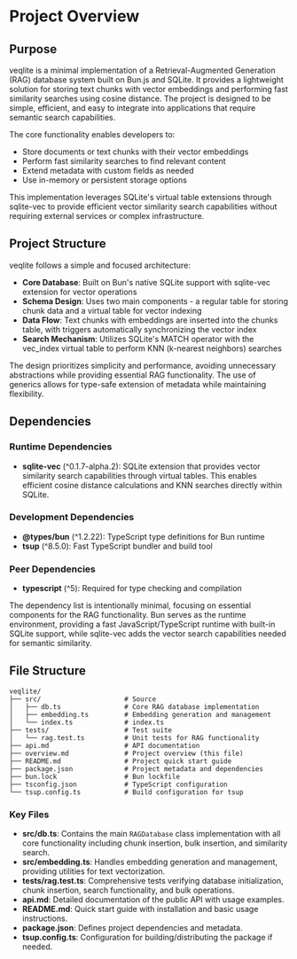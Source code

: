# Project Overview

## Purpose

veqlite is a minimal implementation of a Retrieval-Augmented Generation (RAG) database system built on Bun.js and SQLite. It provides a lightweight solution for storing text chunks with vector embeddings and performing fast similarity searches using cosine distance. The project is designed to be simple, efficient, and easy to integrate into applications that require semantic search capabilities.

The core functionality enables developers to:
- Store documents or text chunks with their vector embeddings
- Perform fast similarity searches to find relevant content
- Extend metadata with custom fields as needed
- Use in-memory or persistent storage options

This implementation leverages SQLite's virtual table extensions through sqlite-vec to provide efficient vector similarity search capabilities without requiring external services or complex infrastructure.

## Project Structure

veqlite follows a simple and focused architecture:

- **Core Database**: Built on Bun's native SQLite support with sqlite-vec extension for vector operations
- **Schema Design**: Uses two main components - a regular table for storing chunk data and a virtual table for vector indexing
- **Data Flow**: Text chunks with embeddings are inserted into the chunks table, with triggers automatically synchronizing the vector index
- **Search Mechanism**: Utilizes SQLite's MATCH operator with the vec_index virtual table to perform KNN (k-nearest neighbors) searches

The design prioritizes simplicity and performance, avoiding unnecessary abstractions while providing essential RAG functionality. The use of generics allows for type-safe extension of metadata while maintaining flexibility.

## Dependencies

### Runtime Dependencies

- **sqlite-vec** (^0.1.7-alpha.2): SQLite extension that provides vector similarity search capabilities through virtual tables. This enables efficient cosine distance calculations and KNN searches directly within SQLite.

### Development Dependencies

- **@types/bun** (^1.2.22): TypeScript type definitions for Bun runtime
- **tsup** (^8.5.0): Fast TypeScript bundler and build tool

### Peer Dependencies

- **typescript** (^5): Required for type checking and compilation

The dependency list is intentionally minimal, focusing on essential components for the RAG functionality. Bun serves as the runtime environment, providing a fast JavaScript/TypeScript runtime with built-in SQLite support, while sqlite-vec adds the vector search capabilities needed for semantic similarity.

## File Structure

```
veqlite/
├── src/                     # Source
│   ├── db.ts                # Core RAG database implementation
│   ├── embedding.ts         # Embedding generation and management
│   └── index.ts             # index.ts
├── tests/                   # Test suite
│   └── rag.test.ts          # Unit tests for RAG functionality
├── api.md                   # API documentation
├── overview.md              # Project overview (this file)
├── README.md                # Project quick start guide
├── package.json             # Project metadata and dependencies
├── bun.lock                 # Bun lockfile
├── tsconfig.json            # TypeScript configuration
└── tsup.config.ts           # Build configuration for tsup
```

### Key Files

- **src/db.ts**: Contains the main `RAGDatabase` class implementation with all core functionality including chunk insertion, bulk insertion, and similarity search.
- **src/embedding.ts**: Handles embedding generation and management, providing utilities for text vectorization.
- **tests/rag.test.ts**: Comprehensive tests verifying database initialization, chunk insertion, search functionality, and bulk operations.
- **api.md**: Detailed documentation of the public API with usage examples.
- **README.md**: Quick start guide with installation and basic usage instructions.
- **package.json**: Defines project dependencies and metadata.
- **tsup.config.ts**: Configuration for building/distributing the package if needed.
